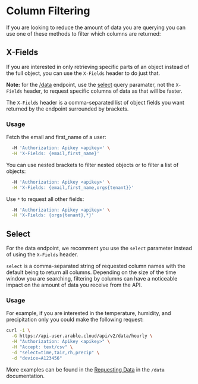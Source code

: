 # Column Filtering

If you are looking to reduce the amount of data you are querying you can use one of these methods to filter which columns are returned:


## X-Fields
If you are interested in only retrieving specific parts of an object instead of the full object, you can use the `X-Fields` header to do just that.

**Note:** for the [/data](data.md) endpoint, use the [select](#select) query paramater, not the `X-Fields` header, to request specific columns of data as that will be faster.

The `X-Fields` header is a comma-separated list of object fields you want returned by the endpoint surrounded by brackets.

### Usage

Fetch the email and first_name of a user:
```bash curl -X GET https://api-user.arable.cloud/api/v2/users \
  -H 'Authorization: Apikey <apikey>' \
  -H 'X-Fields: {email,first_name}'
```

You can use nested brackets to filter nested objects or to filter a list of objects:
```bash curl -X GET https://api-user.arable.cloud/api/v2/users \
  -H 'Authorization: Apikey <apikey>' \
  -H 'X-Fields: {email,first_name,orgs{tenant}}'
```

Use `*` to request all other fields:
```bash curl -X GET https://api-user.arable.cloud/api/v2/users \
  -H 'Authorization: Apikey <apikey>' \
  -H 'X-Fields: {orgs{tenant},*}'
```


## Select

For the data endpoint, we recomment you use the `select` parameter instead of using the `X-Fields` header.

`select` is a comma-separated string of requested column names with the default being to return all columns. Depending on the size of the time window you are searching, filtering by columns can have a noticeable impact on the amount of data you receive from the API.

### Usage

For example, if you are interested in the temperature, humidity, and precipitation only you could make the following request:

```bash
curl -i \
  -G https://api-user.arable.cloud/api/v2/data/hourly \
  -H "Authorization: Apikey <apikey>" \
  -H "Accept: text/csv" \
  -d "select=time,tair,rh,precip" \
  -d "device=A123456"
```

More examples can be found in the [Requesting Data](data.md#requesting-data) in the `/data` documentation.
